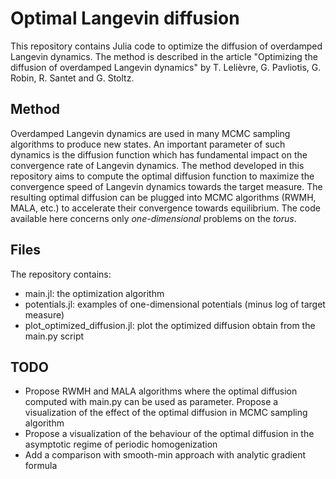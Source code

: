 # Optimal Langevin diffusion

This repository contains Julia code to optimize the diffusion of overdamped Langevin dynamics. The method is described in the article "Optimizing the diffusion of overdamped Langevin dynamics" by T. Lelièvre, G. Pavliotis, G. Robin, R. Santet and G. Stoltz.

## Method

Overdamped Langevin dynamics are used in many MCMC sampling algorithms to produce new states. An important parameter of such dynamics is the diffusion function which has fundamental impact on the convergence rate of Langevin dynamics. The method developed in this repository aims to compute the optimal diffusion function to maximize the convergence speed of Langevin dynamics towards the target measure. The resulting optimal diffusion can be plugged into MCMC algorithms (RWMH, MALA, etc.) to accelerate their convergence towards equilibrium. The code available here concerns only *one-dimensional* problems on the *torus*.

## Files

The repository contains:
- main.jl: the optimization algorithm
- potentials.jl: examples of one-dimensional potentials (minus log of target measure)
- plot_optimized_diffusion.jl: plot the optimized diffusion obtain from the main.py script

## TODO
- Propose RWMH and MALA algorithms where the optimal diffusion computed with main.py can be used as parameter. Propose a visualization of the effect of the optimal diffusion in MCMC sampling algorithm
- Propose a visualization of the behaviour of the optimal diffusion in the asymptotic regime of periodic homogenization
- Add a comparison with smooth-min approach with analytic gradient formula